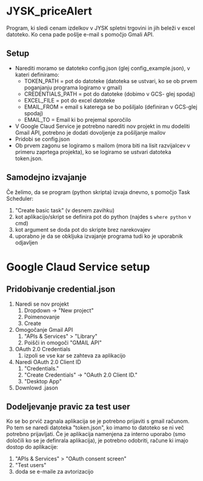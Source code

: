 # JYSK_priceAlert
Program, ki sledi cenam izdelkov v JYSK spletni trgovini in jih beleži v excel datoteko. Ko cena pade pošlje e-mail s pomočjo Gmali API.

## Setup
 - Narediti moramo se datoteko config.json (glej config_example.json), v kateri definiramo:
    - TOKEN_PATH = pot do datoteke (datoteka se ustvari, ko se ob prvem poganjanju programa logiramo v gmail)
    - CREDENTIALS_PATH = pot do datoteke (dobimo v GCS- glej spodaj)
    - EXCEL_FILE = pot do excel datoteke
    - EMAIL_FROM = email s katerega se bo pošiljalo (definiran v GCS-glej spodaj)
    - EMAIL_TO = Email ki bo prejemal sporočilo
 - V Google Claud Service je potrebno narediti nov projekt in mu dodeliti Gmail API, potrebno je dodati dovoljenje za pošiljanje mailov
 - Pridobi se config.json 
 - Ob prvem zagonu se logiramo s mailom (mora biti na lisit razvijalcev v primeru zaprtega projekta), ko se logiramo se ustvari datoteka token.json.

## Samodejno izvajanje 
Če želimo, da se program (python skripta) izvaja dnevno, s pomočjo Task Scheduler:
1. "Create basic task" (v desnem zavihku)
2.  kot aplikacijo/skript se definira pot do python (najdes s `where python` v cmd)
3. kot argument se doda pot do skripte brez narekovajev
4. uporabno je da se obkljuka izvajanje programa tudi ko je uporabnik odjavljen

# Google Claud Service setup
## Pridobivanje credential.json
1. Naredi se nov projekt 
	1. Dropdown -> "New project"
	2. Poimenovanje
	3. Create
2. Omogočanje Gmail API
	1. "APIs & Services" > "Library"
	2.  Poišči in omogoči "GMAIL API"
3. OAuth 2.0 Credentials
	1. izpoli se vse kar se zahteva za aplikacijo
4. Naredi OAuth 2.0 Client ID
	1. "Credentials."
	2. "Create Credentials" -> "OAuth 2.0 Client ID."
	3. "Desktop App"
5. Downlowd .jason

## Dodeljevanje pravic za test user
Ko se bo prvič zagnala aplikacija se je potrebno prijaviti s gmail računom. Po tem se naredi datoteka "token.json", ko imamo to datoteko se ni več potrebno prijavljati. Če je aplikacija namenjena za interno uporabo (smo določili ko se je definrala aplikacija), je potrebno odobriti, račune ki imajo dostop do aplikacije:
1. "APIs & Services" > "OAuth consent screen"
2. "Test users"
3. doda se e-maile za avtorizacijo